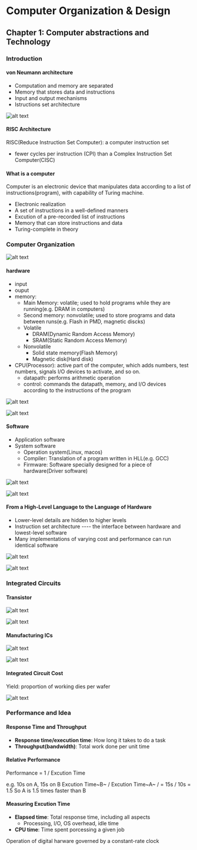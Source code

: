 # Computer Organization & Design

<!-- 
f12  console
window.open(decodeURIComponent(document.getElementById('pdf-viewer').src.split("?file=")[1])); 
-->

## Chapter 1: Computer abstractions and Technology

### Introduction

#### von Neumann architecture
- Computation and memory are separated
- Memory that stores data and instructions
- Input and output mechanisms
- Istructions set architecture

![alt text](2023-06-23_12-05-34.png)

#### RISC Architecture

RISC(Reduce Instruction Set Computer): a computer instruction set
- fewer cycles per instruction (CPI) than a Complex Instruction Set Computer(CISC)

#### What is a computer

Computer is an electronic device that manipulates data according to a list of instructions(program), with capability of Turing machine.

- Electronic realization
- A set of instructions in a well-defined manners
- Excution of a pre-recorded list of instructions
- Memory that can store instructions and data
- Turing-complete in theory

### Computer Organization

![alt text](image.png)

#### hardware

- input
- ouput
- memory:
  - Main Memory: volatile; used to hold programs while they are running(e.g. DRAM in computers)
  - Second memory: nonvolatile; used to store programs and data between runs(e.g. Flash in PMD, magnetic discks)
  - Volatile
    - DRAM(Dynamic Random Access Memory)
    - SRAM(Static Random Access Memory)
  - Nonvolatile
    - Solid state memory(Flash Memory)
    - Magnetic disk(Hard disk)
- CPU(Processor): active part of the computer, which adds numbers, test numbers, signals I/O devices to activate, and so on.
  - datapath: performs arithmetic operation
  - control: commands the datapath, memory, and I/O devices according to the instructions of the program

![alt text](image-1.png)

![alt text](image-7.png)

#### Software

- Application software
- System software
  - Operation system(Linux, macos)
  - Compiler: Translation of a program written in HLL(e.g. GCC)
  - Firmware: Software specially designed for a piece of hardware(Driver software) 

![alt text](image-2.png)

![alt text](image-3.png)

#### From a High-Level Language to the Language of Hardware

- Lower-level details are hidden to higher levels
- Instruction set architecture ---- the interface between hardware and lowest-level software
- Many implementations of varying cost and performance can run identical software

![alt text](image-8.png)

![alt text](image-4.png)

### Integrated Circuits

#### Transistor

![alt text](image-9.png)

![alt text](image-10.png)

#### Manufacturing ICs

![alt text](image-6.png)

![alt text](image-5.png)

#### Integrated Circuit Cost

Yield: proportion of working dies per wafer

![alt text](image-11.png)

### Performance and Idea

#### Response Time and Throughput

- **Response time/execution time**: How long it takes to do a task
- **Throughput(bandwidth)**: Total work done per unit time

#### Relative Performance

Performance = 1 / Excution Time

e.g. 10s on A, 15s on B
Excution Time~B~ / Excution Time~A~ / = 15s / 10s = 1.5
So A is 1.5 times faster than B

#### Measuring Excution Time

- **Elapsed time**: Total response time, including all aspects
  - Processing, I/O, OS overhead, idle time
- **CPU time**: Time spent porcessing a given job

Operation of digital harware governed by a constant-rate clock

